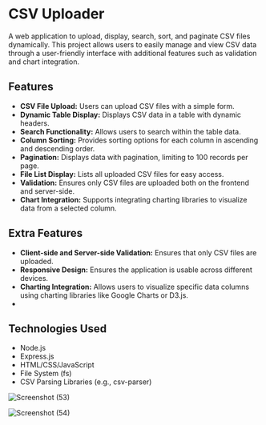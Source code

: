# CSV Uploader

A web application to upload, display, search, sort, and paginate CSV files dynamically. This project allows users to easily manage and view CSV data through a user-friendly interface with additional features such as validation and chart integration.

## Features

- **CSV File Upload:** Users can upload CSV files with a simple form.
- **Dynamic Table Display:** Displays CSV data in a table with dynamic headers.
- **Search Functionality:** Allows users to search within the table data.
- **Column Sorting:** Provides sorting options for each column in ascending and descending order.
- **Pagination:** Displays data with pagination, limiting to 100 records per page.
- **File List Display:** Lists all uploaded CSV files for easy access.
- **Validation:** Ensures only CSV files are uploaded both on the frontend and server-side.
- **Chart Integration:** Supports integrating charting libraries to visualize data from a selected column.

## Extra Features

- **Client-side and Server-side Validation:** Ensures that only CSV files are uploaded.
- **Responsive Design:** Ensures the application is usable across different devices.
- **Charting Integration:** Allows users to visualize specific data columns using charting libraries like Google Charts or D3.js.
- 
## Technologies Used
- Node.js
- Express.js
- HTML/CSS/JavaScript
- File System (fs)
- CSV Parsing Libraries (e.g., csv-parser)


![Screenshot (53)](https://github.com/PratikshaKarad/csv-uploader/assets/111880908/045b928d-1b0f-47eb-bba3-6b2fe83eba89)




![Screenshot (54)](https://github.com/PratikshaKarad/csv-uploader/assets/111880908/23887bf9-1057-442c-b840-a8272afd8286)
